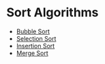 # Sort Algorithms

- [Bubble Sort](./bubble/README.md)
- [Selection Sort](./selection/README.md)
- [Insertion Sort](./insertion/README.md)
- [Merge Sort](./merge/README.md)
